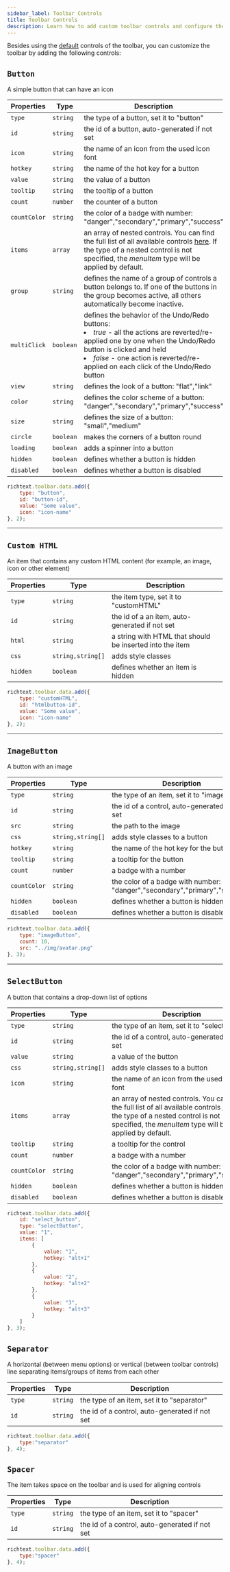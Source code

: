 ```yaml
---
sidebar_label: Toolbar Controls
title: Toolbar Controls
description: Learn how to add custom toolbar controls and configure them to your requirements using the available API properties of DHTMLX Rich Text Editor.
---
```


Besides using the [default](guides/customization.md#default-controls) controls of the toolbar, you can customize the toolbar by adding the following controls:

## `Button`

A simple button that can have an icon

| Properties   | Type      | Description        |
| ------------ | --------- | -----------------------------------------|
| `type`       | `string`  | the type of a button, set it to "button"   |
| `id`         | `string`  | the id of a button, auto-generated if not set       |
| `icon`       | `string`  | the name of an icon from the used icon font       |
| `hotkey`     | `string`  | the name of the hot key for a button          |
| `value`      | `string`  | the value of a button        |
| `tooltip`    | `string`  | the tooltip of a button        |
| `count`      | `number`  | the counter of a button        |
| `countColor` | `string`  | the color of a badge with number: "danger","secondary","primary","success"       |
| `items`      | `array`   | an array of nested controls. You can find the full list of all available controls [here](https://docs.dhtmlx.com/suite/menu/configuring_menu_items/). If the type of a nested control is not specified, the *menuItem* type will be applied by default. |
| `group`      | `string`  | defines the name of a group of controls a button belongs to. If one of the buttons in the group becomes active, all others automatically become inactive.       |
| `multiClick` | `boolean` | defines the behavior of the Undo/Redo buttons: <li>*true* - all the actions are reverted/re-applied one by one when the Undo/Redo button is clicked and held</li><li>*false* - one action is reverted/re-applied on each click of the Undo/Redo button</li>  |
| `view`       | `string`  | defines the look of a button: "flat","link"         |
| `color`      | `string`  | defines the color scheme of a button: "danger","secondary","primary","success"   |
| `size`       | `string`  | defines the size of a button: "small","medium"       |
| `circle`     | `boolean` | makes the corners of a button round      |
| `loading`    | `boolean` | adds a spinner into a button        |
| `hidden`     | `boolean` | defines whether a button is hidden         |
| `disabled`   | `boolean` | defines whether a button is disabled     |


```js
richtext.toolbar.data.add({
    type: "button", 
    id: "button-id",
    value: "Some value",
    icon: "icon-name"
}, 2);
```
___

## `Custom HTML`

An item that contains any custom HTML content (for example, an image, icon or other element)

| Properties | Type              | Description                                              |
| ---------- | ----------------- | -------------------------------------------------------- |
| `type`     | `string`          | the item type, set it to "customHTML"                    |
| `id`       | `string`          | the id of a an item, auto-generated if not set           |
| `html`     | `string`          | a string with HTML that should be inserted into the item |
| `css`      | `string,string[]` | adds style classes                                       |
| `hidden`   | `boolean`         | defines whether an item is hidden                        |

```js
richtext.toolbar.data.add({
	type: "customHTML", 
    id: "htmlbutton-id",
    value: "Some value",
    icon: "icon-name"
}, 2);
```
___

## `ImageButton`

A button with an image

| Properties   | Type              | Description                                                                |
| ------------ | ----------------- | -------------------------------------------------------------------------- |
| `type`       | `string`          | the type of an item, set it to "imageButton"                               |
| `id`         | `string`          | the id of a control, auto-generated if not set                             |
| `src`        | `string`          | the path to the image                                                      |
| `css`        | `string,string[]` | adds style classes to a button                                             |
| `hotkey`     | `string`          | the name of the hot key for the button                                     |
| `tooltip`    | `string`          | a tooltip for the button                                                   |
| `count`      | `number`          | a badge with a number                                                      |
| `countColor` | `string`          | the color of a badge with number: "danger","secondary","primary","success" |
| `hidden`     | `boolean`         | defines whether a button is hidden                                         |
| `disabled`   | `boolean`         | defines whether a button is disabled                                       |


```js
richtext.toolbar.data.add({
	type: "imageButton",
    count: 10,
    src: "../img/avatar.png"
}, 3);
```

___

## `SelectButton`

A button that contains a drop-down list of options

| Properties   | Type              | Description  |
|--------------|-------------------|---------------------------|
| `type`       | `string`          | the type of an item, set it to "selectButton"      |
| `id`         | `string`          | the id of a control, auto-generated if not set           |
| `value`      | `string`          | a value of the button      |
| `css`        | `string,string[]` | adds style classes to a button         |
| `icon`       | `string`          | the name of an icon from the used icon font         |
| `items`      | `array`           | an array of nested controls. You can find the full list of all available controls [here](https://docs.dhtmlx.com/suite/menu/configuring_menu_items/). If the type of a nested control is not specified, the *menuItem* type will be applied by default. |
| `tooltip`    | `string`          | a tooltip for the control    |
| `count`      | `number`          | a badge with a number    |
| `countColor` | `string`          | the color of a badge with number: "danger","secondary","primary","success"    |
| `hidden`     | `boolean`         | defines whether a button is hidden     |
| `disabled`   | `boolean`         | defines whether a button is disabled      |


```js
richtext.toolbar.data.add({
	id: "select_button",
    type: "selectButton",
    value: "1",
    items: [
        {
            value: "1",
            hotkey: "alt+1"
        },
        {
            value: "2",
            hotkey: "alt+2"
        },
        {
            value: "3",
            hotkey: "alt+3"
        }
    ]
}, 3);
```

## `Separator`

A horizontal (between menu options) or vertical (between toolbar controls) line separating items/groups of items from each other


| Properties | Type     | Description                                    |
| ---------- | -------- | ---------------------------------------------- |
| `type`     | `string` | the type of an item, set it to "separator"     |
| `id`       | `string` | the id of a control, auto-generated if not set |

```js
richtext.toolbar.data.add({
	type:"separator"
}, 4);
```

## `Spacer`

The item takes space on the toolbar and is used for aligning controls


| Properties | Type     | Description                                    |
|------------|----------|------------------------------------------------|
| `type`     | `string` | the type of an item, set it to "spacer"        |
| `id`       | `string` | the id of a control, auto-generated if not set |

```js
richtext.toolbar.data.add({
	type:"spacer"
}, 4);
```

